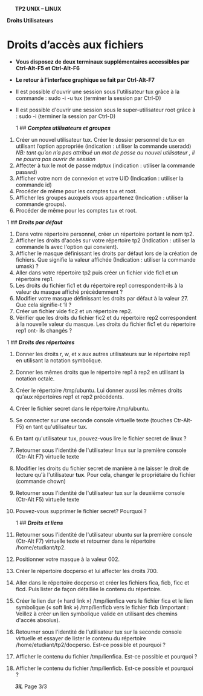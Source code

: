 ﻿`	`**TP2 UNIX – LINUX**	

**Droits Utilisateurs**
# **Droits d’accès aux fichiers**
- **Vous disposez de deux terminaux supplémentaires accessibles par Ctrl-Alt-F5 et Ctrl-Alt-F6**
- **Le retour à l’interface graphique se fait par Ctrl-Alt-F7**
- Il est possible d'ouvrir une session sous l'utilisateur tux grâce à la commande : 
  sudo -i -u tux	(terminer la session par Ctrl-D)
- Il est possible d'ouvrir une session sous le super-utilisateur root grâce à : 
  sudo -i	(terminer la session par Ctrl-D)

  1  ## ***Comptes utilisateurs et groupes***
1. Créer un nouvel utilisateur tux. Créer le dossier personnel de tux en utilisant l’option appropriée (indication : utiliser la commande useradd)
   *NB: tant qu’on n’a pas attribué un mot de passe au nouvel utilisateur , il ne pourra pas ouvrir de session*
1. Affecter à tux le mot de passe mdptux (indication : utiliser la commande passwd)
1. Afficher votre nom de connexion et votre UID (Indication : utiliser la commande id)
1. Procéder de même pour les comptes tux et root.
1. Afficher les groupes auxquels vous appartenez (Indication : utiliser la commande groups).
1. Procéder de même pour les comptes tux et root.

1  ## ***Droits par défaut***
1. Dans votre répertoire personnel, créer un répertoire portant le nom tp2.
1. Afficher les droits d'accès sur votre répertoire tp2 (Indication : utiliser la commande ls avec l'option qui convient).
1. Afficher le masque définissant les droits par défaut lors de la création de fichiers. Que signifie la valeur affichée (Indication : utiliser la commande umask) ?
1. Aller dans votre répertoire tp2 puis créer un fichier vide fic1 et un répertoire rep1.
1. Les droits du fichier fic1 et du répertoire rep1 correspondent-ils à la valeur du masque affiché précédemment ?
1. Modifier votre masque définissant les droits par défaut à la valeur 27. Que cela signifie-t ‘il ?
1. Créer un fichier vide fic2 et un répertoire rep2.
1. Vérifier que les droits du fichier fic2 et du répertoire rep2 correspondent à la nouvelle valeur du masque. Les droits du fichier fic1 et du répertoire rep1 ont- ils changés ?

1  ## ***Droits des répertoires***
1. Donner les droits r, w, et x aux autres utilisateurs sur le répertoire rep1 en utilisant la notation symbolique.
1. Donner les mêmes droits que le répertoire rep1 à rep2 en utilisant la notation octale.
1. Créer le répertoire /tmp/ubuntu. Lui donner aussi les mêmes droits qu'aux répertoires rep1 et rep2 précédents.
1. Créer le fichier secret dans le répertoire /tmp/ubuntu.
1. Se connecter sur une seconde console virtuelle texte (<a name="_hlk156312362"></a>touches Ctr-Alt-F5) en tant qu'utilisateur tux.
1. En tant qu'utilisateur tux, pouvez-vous lire le fichier secret de linux ?
1. Retourner sous l'identité de l'utilisateur linux sur la première console (Ctr-Alt F7) virtuelle texte
1. Modifier les droits du fichier secret de manière à ne laisser le droit de lecture qu'à l'utilisateur **tux**. Pour cela, changer le propriétaire du fichier (commande chown)
1. Retourner sous l'identité de l'utilisateur tux sur la deuxième console (Ctr-Alt F5) virtuelle texte
1. Pouvez-vous supprimer le fichier secret? Pourquoi ?

   1  ## ***Droits et liens***
1. Retourner sous l'identité de l'utilisateur ubuntu sur la première console (Ctr-Alt F7) virtuelle texte et retourner dans le répertoire /home/etudiant/tp2.
1. Positionner votre masque à la valeur 002.
1. Créer le répertoire docperso et lui affecter les droits 700.
1. Aller dans le répertoire docperso et créer les fichiers fica, ficb, ficc et ficd. Puis lister de façon détaillée le contenu du répertoire.
1. Créer le lien dur (« hard link ») /tmp/lienfica vers le fichier fica et le lien symbolique (« soft link ») /tmp/lienficb vers le fichier ficb (Important : Veillez à créer un lien symbolique valide en utilisant des chemins d'accès absolus).
1. Retourner sous l'identité de l'utilisateur tux sur la seconde console virtuelle et essayer de lister le contenu du répertoire /home/etudiant/tp2/docperso. Est-ce possible et pourquoi ?
1. Afficher le contenu du fichier /tmp/lienfica. Est-ce possible et pourquoi ?
1. Afficher le contenu du fichier /tmp/lienficb. Est-ce possible et pourquoi ?

`	`***3iL***	Page 3/3
